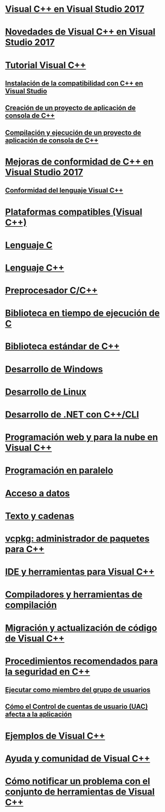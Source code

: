 # [Visual C++ en Visual Studio 2017](visual-cpp-in-visual-studio.md)
# [Novedades de Visual C++ en Visual Studio 2017](what-s-new-for-visual-cpp-in-visual-studio.md)
# [Tutorial Visual C++](build/vscpp-step-0-installation.md)
## [Instalación de la compatibilidad con C++ en Visual Studio](build/vscpp-step-0-installation.md)
## [Creación de un proyecto de aplicación de consola de C++](build/vscpp-step-1-create.md)
## [Compilación y ejecución de un proyecto de aplicación de consola de C++](build/vscpp-step-2-build.md)
# [Mejoras de conformidad de C++ en Visual Studio 2017](cpp-conformance-improvements-2017.md)
## [Conformidad del lenguaje Visual C++](visual-cpp-language-conformance.md)
# [Plataformas compatibles (Visual C++)](supported-platforms-visual-cpp.md)
# [Lenguaje C](c-language/c-language-reference.md)
# [Lenguaje C++](cpp/cpp-language-reference.md)
# [Preprocesador C/C++](preprocessor/c-cpp-preprocessor-reference.md)
# [Biblioteca en tiempo de ejecución de C](c-runtime-library/c-run-time-library-reference.md)
# [Biblioteca estándar de C++](standard-library/cpp-standard-library-reference.md)
# [Desarrollo de Windows](windows/overview-of-windows-programming-in-cpp.md)
# [Desarrollo de Linux](linux/download-install-and-setup-the-linux-development-workload.md)
# [Desarrollo de .NET con C++/CLI](dotnet/dotnet-programming-with-cpp-cli-visual-cpp.md)
# [Programación web y para la nube en Visual C++](cloud/cloud-and-web-programming-in-visual-cpp.md)
# [Programación en paralelo](parallel/parallel-programming-in-visual-cpp.md)
# [Acceso a datos](data/data-access-in-cpp.md)
# [Texto y cadenas](text/text-and-strings-in-visual-cpp.md)
# [vcpkg: administrador de paquetes para C++](vcpkg.md)
# [IDE y herramientas para Visual C++](ide/ide-and-tools-for-visual-cpp-development.md)
# [Compiladores y herramientas de compilación](build/building-c-cpp-programs.md)
# [Migración y actualización de código de Visual C++](porting/visual-cpp-porting-and-upgrading-guide.md)
# [Procedimientos recomendados para la seguridad en C++](security/security-best-practices-for-cpp.md)
## [Ejecutar como miembro del grupo de usuarios](security/running-as-a-member-of-the-users-group.md)
## [Cómo el Control de cuentas de usuario (UAC) afecta a la aplicación](security/how-user-account-control-uac-affects-your-application.md)
# [Ejemplos de Visual C++](visual-cpp-samples.md)
# [Ayuda y comunidad de Visual C++](visual-cpp-help-and-community.md)
# [Cómo notificar un problema con el conjunto de herramientas de Visual C++](how-to-report-a-problem-with-the-visual-cpp-toolset.md)